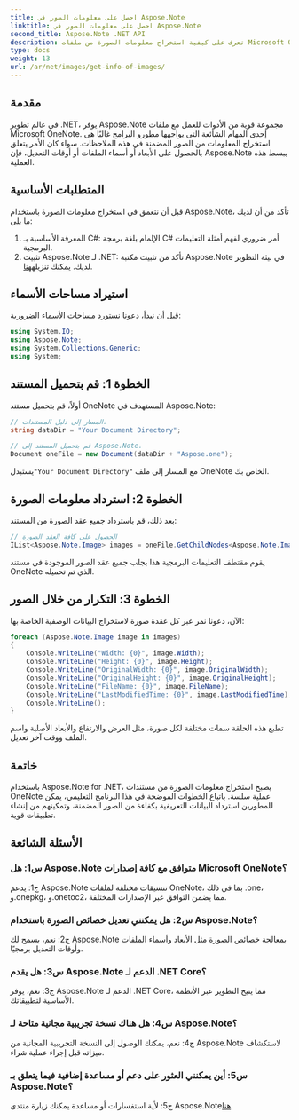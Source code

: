 ```yaml
---
title: احصل على معلومات الصور في Aspose.Note
linktitle: احصل على معلومات الصور في Aspose.Note
second_title: Aspose.Note .NET API
description: تعرف على كيفية استخراج معلومات الصورة من ملفات Microsoft OneNote باستخدام Aspose.Note لـ .NET. اتبع دليلنا خطوة بخطوة للتطوير الفعال.
type: docs
weight: 13
url: /ar/net/images/get-info-of-images/
---
```

## مقدمة

في عالم تطوير .NET، يوفر Aspose.Note مجموعة قوية من الأدوات للعمل مع ملفات Microsoft OneNote. إحدى المهام الشائعة التي يواجهها مطورو البرامج غالبًا هي استخراج المعلومات من الصور المضمنة في هذه الملاحظات. سواء كان الأمر يتعلق بالحصول على الأبعاد أو أسماء الملفات أو أوقات التعديل، فإن Aspose.Note يبسط هذه العملية.

## المتطلبات الأساسية

قبل أن نتعمق في استخراج معلومات الصورة باستخدام Aspose.Note، تأكد من أن لديك ما يلي:

1. المعرفة الأساسية بـ C#: الإلمام بلغة برمجة C# أمر ضروري لفهم أمثلة التعليمات البرمجية.
2.  تثبيت Aspose.Note لـ .NET: تأكد من تثبيت مكتبة Aspose.Note في بيئة التطوير لديك. يمكنك تنزيله[هنا](https://releases.aspose.com/note/net/).

## استيراد مساحات الأسماء

قبل أن نبدأ، دعونا نستورد مساحات الأسماء الضرورية:

```csharp
using System.IO;
using Aspose.Note;
using System.Collections.Generic;
using System;
```

## الخطوة 1: قم بتحميل المستند

أولاً، قم بتحميل مستند OneNote المستهدف في Aspose.Note:

```csharp
// المسار إلى دليل المستندات.
string dataDir = "Your Document Directory";

// قم بتحميل المستند إلى Aspose.Note.
Document oneFile = new Document(dataDir + "Aspose.one");
```

 يستبدل`"Your Document Directory"` مع المسار إلى ملف OneNote الخاص بك.

## الخطوة 2: استرداد معلومات الصورة

بعد ذلك، قم باسترداد جميع عقد الصورة من المستند:

```csharp
// الحصول على كافة العقد الصورة
IList<Aspose.Note.Image> images = oneFile.GetChildNodes<Aspose.Note.Image>();
```

يقوم مقتطف التعليمات البرمجية هذا بجلب جميع عقد الصور الموجودة في مستند OneNote الذي تم تحميله.

## الخطوة 3: التكرار من خلال الصور

الآن، دعونا نمر عبر كل عقدة صورة لاستخراج البيانات الوصفية الخاصة بها:

```csharp
foreach (Aspose.Note.Image image in images)
{
    Console.WriteLine("Width: {0}", image.Width);
    Console.WriteLine("Height: {0}", image.Height);
    Console.WriteLine("OriginalWidth: {0}", image.OriginalWidth);
    Console.WriteLine("OriginalHeight: {0}", image.OriginalHeight);
    Console.WriteLine("FileName: {0}", image.FileName);
    Console.WriteLine("LastModifiedTime: {0}", image.LastModifiedTime);
    Console.WriteLine();
}
```

تطبع هذه الحلقة سمات مختلفة لكل صورة، مثل العرض والارتفاع والأبعاد الأصلية واسم الملف ووقت آخر تعديل.

## خاتمة

باستخدام Aspose.Note for .NET، يصبح استخراج معلومات الصورة من مستندات OneNote عملية سلسة. باتباع الخطوات الموضحة في هذا البرنامج التعليمي، يمكن للمطورين استرداد البيانات التعريفية بكفاءة من الصور المضمنة، وتمكينهم من إنشاء تطبيقات قوية.

## الأسئلة الشائعة

### س1: هل Aspose.Note متوافق مع كافة إصدارات Microsoft OneNote؟

ج1: يدعم Aspose.Note تنسيقات مختلفة لملفات OneNote، بما في ذلك .one، و.onepkg، و.onetoc2، مما يضمن التوافق عبر الإصدارات المختلفة.

### س2: هل يمكنني تعديل خصائص الصورة باستخدام Aspose.Note؟

ج2: نعم، يسمح لك Aspose.Note بمعالجة خصائص الصورة مثل الأبعاد وأسماء الملفات وأوقات التعديل برمجيًا.

### س3: هل يقدم Aspose.Note الدعم لـ .NET Core؟

ج3: نعم، يوفر Aspose.Note الدعم لـ .NET Core، مما يتيح التطوير عبر الأنظمة الأساسية لتطبيقاتك.

### س4: هل هناك نسخة تجريبية مجانية متاحة لـ Aspose.Note؟

ج4: نعم، يمكنك الوصول إلى النسخة التجريبية المجانية من Aspose.Note لاستكشاف ميزاته قبل إجراء عملية شراء.

### س5: أين يمكنني العثور على دعم أو مساعدة إضافية فيما يتعلق بـ Aspose.Note؟

 ج5: لأية استفسارات أو مساعدة يمكنك زيارة منتدى Aspose.Note[هنا](https://forum.aspose.com/c/note/28).